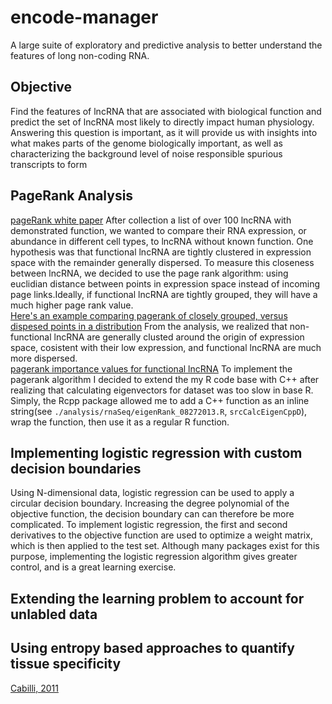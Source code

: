 # encode-manager
A large suite of exploratory and predictive analysis to better understand the features of long non-coding RNA.

## Objective
Find the features of lncRNA that are associated with biological function and predict the set of lncRNA most likely to directly impact human physiology. Answering this question is important, as it will provide us with insights into what makes parts of the genome biologically important, as well as characterizing the background level of noise responsible spurious transcripts to form 


## PageRank Analysis
[pageRank white paper](https://www.rose-hulman.edu/~bryan/googleFinalVersionFixed.pdf)
After collection a list of over 100 lncRNA with demonstrated function, we wanted to compare their RNA expression, or abundance in different cell types, to lncRNA without known function. One hypothesis was that functional lncRNA are tightly clustered in expression space with the remainder generally dispersed. To measure this closeness between lncRNA, we decided to use the page rank algorithm: using euclidian distance between points in expression space instead of incoming page links.Ideally, if functional lncRNA are tightly grouped, they will have a much higher page rank value.     
[Here's an example comparing pagerank of closely grouped, versus dispesed points in a distribution](./plots/eigenVal_intuition.png)
From the analysis, we realized that non-functional lncRNA are generally clusted around the origin of expression space, cosistent with their low expression, and functional lncRNA are much more dispersed.    
[pagerank importance values for functional lncRNA](./plots/rnaSeq-eigenRank/functionalTypes/bothPullDowns-all_biotypes/bothPullDowns-all_biotypesrank-bars.pdf)
To implement the pagerank algorithm I decided to extend the my R code base with C++ after realizing that calculating eigenvectors for dataset was too slow in base R.  Simply, the Rcpp package allowed me to add a C++ function as an inline string(see `./analysis/rnaSeq/eigenRank_08272013.R`, `srcCalcEigenCppD`), wrap the function, then use it as a regular R function.     

## Implementing logistic regression with custom decision boundaries
Using N-dimensional data, logistic regression can be used to apply a circular decision boundary. Increasing the degree polynomial of the objective function, the decision boundary can can therefore be more complicated. To implement logistic regression, the first and second derivatives to the objective function are used to optimize a weight matrix, which is then applied to the test set.  Although many packages exist for this purpose, implementing the logistic regression algorithm gives greater control, and is a great learning exercise.






## Extending the learning problem to account for unlabled data

## Using entropy based approaches to quantify tissue specificity
[Cabilli, 2011](http://genesdev.cshlp.org/content/25/18/1915.full.pdf)



